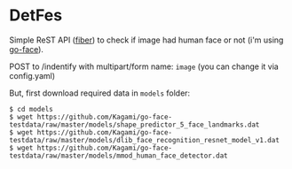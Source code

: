 # DetFes

Simple ReST API ([fiber](https://github.com/gofiber)) to check if image had human face or not (i'm using [go-face](https://github.com/Kagami/go-face)).

POST to <baseurl>/indentify with multipart/form name: `image` (you can change it via config.yaml)


But, first download required data in `models` folder:
```
$ cd models
$ wget https://github.com/Kagami/go-face-testdata/raw/master/models/shape_predictor_5_face_landmarks.dat
$ wget https://github.com/Kagami/go-face-testdata/raw/master/models/dlib_face_recognition_resnet_model_v1.dat
$ wget https://github.com/Kagami/go-face-testdata/raw/master/models/mmod_human_face_detector.dat
```

